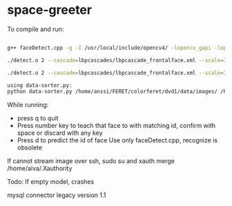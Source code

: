 # space-greeter
To compile and run: 
``` bash

g++ faceDetect.cpp -g -I /usr/local/include/opencv4/ -lopencv_gapi -lopencv_stitching -lopencv_aruco -lopencv_bgsegm -lopencv_bioinspired -lopencv_ccalib -lopencv_cvv -lopencv_dnn_objdetect -lopencv_dnn_superres -lopencv_dpm -lopencv_highgui -lopencv_face -lopencv_freetype -lopencv_fuzzy -lopencv_hdf -lopencv_hfs -lopencv_img_hash -lopencv_line_descriptor -lopencv_quality -lopencv_reg -lopencv_rgbd -lopencv_saliency -lopencv_stereo -lopencv_structured_light -lopencv_phase_unwrapping -lopencv_superres -lopencv_optflow -lopencv_surface_matching -lopencv_tracking -lopencv_datasets -lopencv_text -lopencv_dnn -lopencv_plot -lopencv_videostab -lopencv_videoio -lopencv_viz -lopencv_xfeatures2d -lopencv_shape -lopencv_ml -lopencv_ximgproc -lopencv_video -lopencv_xobjdetect -lopencv_objdetect -lopencv_calib3d -lopencv_imgcodecs -lopencv_features2d -lopencv_flann -lopencv_xphoto -lopencv_photo -lopencv_imgproc -lopencv_core  -o detect.o

./detect.o 2 --cascade=lbpcascades/lbpcascade_frontalface.xml --scale=1.

./detect.o 2 --cascade=lbpcascades/lbpcascade_frontalface.xml --scale=1 --test --train-csv=train.csv --test-csv=test.csv

using data-sorter.py:
python data-sorter.py /home/anssi/FERET/colorferet/dvd1/data/images/ /home/anssi/FERET/colorferet/dvd1/doc/partitions/fb.txt > test.csv


```

While running:
* press q to quit
* Press number key to teach that face to with matching id, confirm with space or discard with any key
* Press d to predict the id of face
Use only faceDetect.cpp, recognize is obsolete

If cannot stream image over ssh, sudo su and
xauth merge /home/aiva/.Xauthority

Todo:
If empty model, crashes

mysql connector legacy version 1.1

